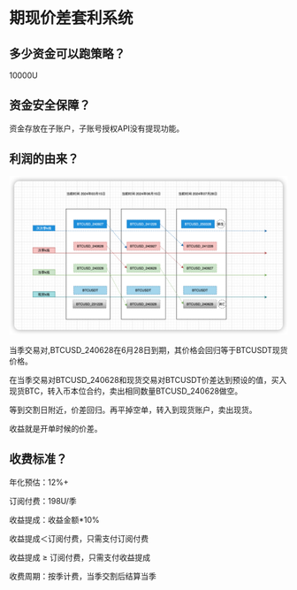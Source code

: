 # 期现价差套利系统

## 多少资金可以跑策略？

10000U



## 资金安全保障？ 

资金存放在子账户，子账号授权API没有提现功能。



## 利润的由来？

![image-20240625202703389](./image/image-20240625202703389.png)



当季交易对,BTCUSD_240628在6月28日到期，其价格会回归等于BTCUSDT现货价格。

在当季交易对BTCUSD_240628和现货交易对BTCUSDT价差达到预设的值，买入现货BTC，转入币本位合约，卖出相同数量BTCUSD_240628做空。

等到交割日附近，价差回归。再平掉空单，转入到现货账户，卖出现货。

收益就是开单时候的价差。



## 收费标准？

年化预估：12%+

订阅付费：198U/季

收益提成：收益金额*10%

收益提成＜订阅付费，只需支付订阅付费

收益提成 ≥ 订阅付费，只需支付收益提成

收费周期：按季计费，当季交割后结算当季

